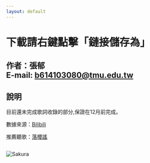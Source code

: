 ```yaml
---
layout: default
---
```

# 下載請右鍵點擊「鏈接儲存為」  
作者：張郁     
E-mail: b614103080@tmu.edu.tw  
---
## [](#header-1)說明

目前還未完成歌詞收錄的部分,保證在12月前完成。

數據來源：[Bilibili](www.bilibili.com)  

推薦聽歌：[落櫻謠](http://www.bilibili.com/video/av737993/?from=search&seid=17465627870555694211)

## [](#header-2)
![Sakura](https://i.imgur.com/inwM1W6.jpg)

